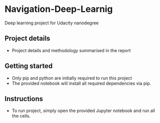 # Navigation-Deep-Learnig
Deep learning project for Udacity nanodegree

## Project details
* Project details and methodology summarised in the report

## Getting started
* Only pip and python are initially required to run this project
* The provided notebook will install all required dependencies via pip.

## Instructions
* To run project, simply open the provided Jupyter notebook and run all the cells.
